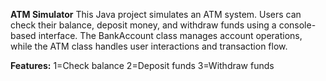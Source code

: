 **ATM Simulator**
This Java project simulates an ATM system. Users can check their balance, deposit money, and withdraw funds using a console-based interface.
The BankAccount class manages account operations, while the ATM class handles user interactions and transaction flow.

**Features:**
1=Check balance
2=Deposit funds
3=Withdraw funds

